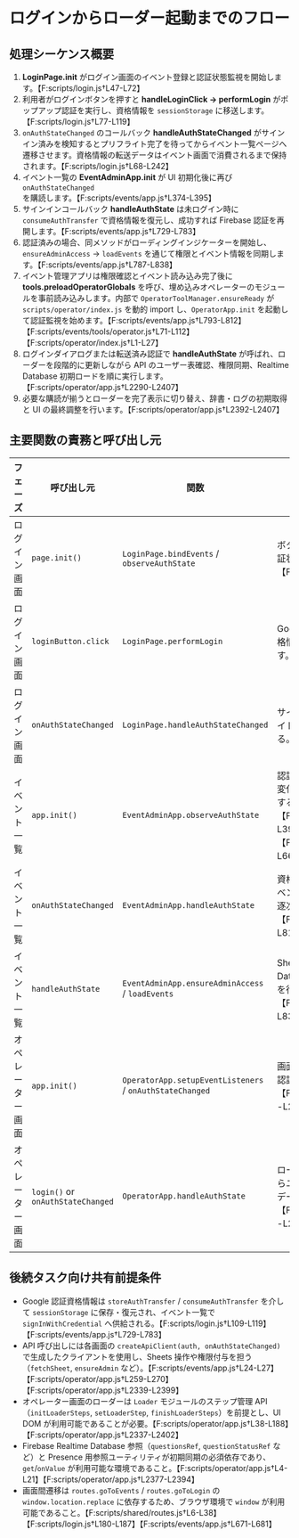 # ログインからローダー起動までのフロー

## 処理シーケンス概要
1. **LoginPage.init** がログイン画面のイベント登録と認証状態監視を開始します。【F:scripts/login.js†L47-L72】
2. 利用者がログインボタンを押すと **handleLoginClick → performLogin** がポップアップ認証を実行し、資格情報を `sessionStorage` に移送します。【F:scripts/login.js†L77-L119】
3. `onAuthStateChanged` のコールバック **handleAuthStateChanged** がサインイン済みを検知するとプリフライト完了を待ってからイベント一覧ページへ遷移させます。資格情報の転送データはイベント画面で消費されるまで保持されます。【F:scripts/login.js†L68-L242】
4. イベント一覧の **EventAdminApp.init** が UI 初期化後に再び `onAuthStateChanged` を購読します。【F:scripts/events/app.js†L374-L395】
5. サインインコールバック **handleAuthState** は未ログイン時に `consumeAuthTransfer` で資格情報を復元し、成功すれば Firebase 認証を再開します。【F:scripts/events/app.js†L729-L783】
6. 認証済みの場合、同メソッドがローディングインジケーターを開始し、`ensureAdminAccess` → `loadEvents` を通じて権限とイベント情報を同期します。【F:scripts/events/app.js†L787-L838】
7. イベント管理アプリは権限確認とイベント読み込み完了後に **tools.preloadOperatorGlobals** を呼び、埋め込みオペレーターのモジュールを事前読み込みします。内部で `OperatorToolManager.ensureReady` が `scripts/operator/index.js` を動的 import し、`OperatorApp.init` を起動して認証監視を始めます。【F:scripts/events/app.js†L793-L812】【F:scripts/events/tools/operator.js†L71-L112】【F:scripts/operator/index.js†L1-L27】
8. ログインダイアログまたは転送済み認証で **handleAuthState** が呼ばれ、ローダーを段階的に更新しながら API のユーザー表確認、権限同期、Realtime Database 初期ロードを順に実行します。【F:scripts/operator/app.js†L2290-L2407】
9. 必要な購読が揃うとローダーを完了表示に切り替え、辞書・ログの初期取得と UI の最終調整を行います。【F:scripts/operator/app.js†L2392-L2407】

## 主要関数の責務と呼び出し元
| フェーズ | 呼び出し元 | 関数 | 主な責務 |
| --- | --- | --- | --- |
| ログイン画面 | `page.init()` | `LoginPage.bindEvents` / `observeAuthState` | ボタンイベント登録と Firebase 認証状態の監視を開始する。【F:scripts/login.js†L47-L83】 |
| ログイン画面 | `loginButton.click` | `LoginPage.performLogin` | Google ポップアップで認証し、資格情報を `storeAuthTransfer` に渡す。【F:scripts/login.js†L77-L119】 |
| ログイン画面 | `onAuthStateChanged` | `LoginPage.handleAuthStateChanged` | サインイン済みを検出し、プリフライト完了後にイベント一覧へ遷移する。【F:scripts/login.js†L68-L242】 |
| イベント一覧 | `app.init()` | `EventAdminApp.observeAuthState` | 認証コールバックをセットし、状態変化ごとに `handleAuthState` を実行する。【F:scripts/events/app.js†L374-L395】【F:scripts/events/app.js†L658-L668】 |
| イベント一覧 | `onAuthStateChanged` | `EventAdminApp.handleAuthState` | 資格情報の復元、権限チェック、イベント読み込み、Presence 同期を逐次処理する。【F:scripts/events/app.js†L729-L819】 |
| イベント一覧 | `handleAuthState` | `EventAdminApp.ensureAdminAccess` / `loadEvents` | Sheets 経由の権限保証と Realtime Database からのイベント一覧取得を行う。【F:scripts/events/app.js†L787-L838】 |
| オペレーター画面 | `app.init()` | `OperatorApp.setupEventListeners` / `onAuthStateChanged` | 画面イベントとモジュール初期化、認証監視を整える。【F:scripts/operator/app.js†L2061-L2140】 |
| オペレーター画面 | `login()` or `onAuthStateChanged` | `OperatorApp.handleAuthState` | ローダーの各ステップを更新しながらユーザー表検証、権限同期、初期データ購読を完了させる。【F:scripts/operator/app.js†L2290-L2407】 |

## 後続タスク向け共有前提条件
- Google 認証資格情報は `storeAuthTransfer` / `consumeAuthTransfer` を介して `sessionStorage` に保存・復元され、イベント一覧で `signInWithCredential` へ供給される。【F:scripts/login.js†L109-L119】【F:scripts/events/app.js†L729-L783】
- API 呼び出しには各画面の `createApiClient(auth, onAuthStateChanged)` で生成したクライアントを使用し、Sheets 操作や権限付与を担う（`fetchSheet`, `ensureAdmin` など）。【F:scripts/events/app.js†L24-L27】【F:scripts/operator/app.js†L259-L270】【F:scripts/operator/app.js†L2339-L2399】
- オペレーター画面のローダーは `Loader` モジュールのステップ管理 API（`initLoaderSteps`, `setLoaderStep`, `finishLoaderSteps`）を前提とし、UI DOM が利用可能であることが必要。【F:scripts/operator/app.js†L38-L188】【F:scripts/operator/app.js†L2337-L2402】
- Firebase Realtime Database 参照（`questionsRef`, `questionStatusRef` など）と Presence 用参照ユーティリティが初期同期の必須依存であり、`get`/`onValue` が利用可能な環境であること。【F:scripts/operator/app.js†L4-L21】【F:scripts/operator/app.js†L2377-L2394】
- 画面間遷移は `routes.goToEvents` / `routes.goToLogin` の `window.location.replace` に依存するため、ブラウザ環境で `window` が利用可能であること。【F:scripts/shared/routes.js†L6-L38】【F:scripts/login.js†L180-L187】【F:scripts/events/app.js†L671-L681】
